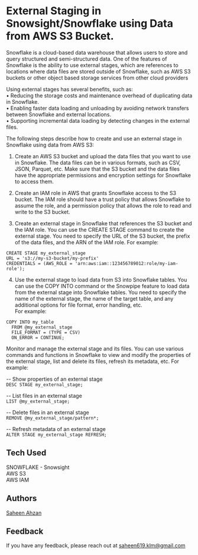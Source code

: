 # External Staging in Snowsight/Snowflake using Data from AWS S3 Bucket.

Snowflake is a cloud-based data warehouse that allows users to store and query structured and semi-structured data. One of the features of Snowflake is the ability to use external stages, which are references to locations where data files are stored outside of Snowflake, such as AWS S3 buckets or other object based storage services from other cloud providers   

Using external stages has several benefits, such as:   
• Reducing the storage costs and maintenance overhead of duplicating data in Snowflake.   
• Enabling faster data loading and unloading by avoiding network transfers between Snowflake and external locations.   
• Supporting incremental data loading by detecting changes in the external files.   

The following steps describe how to create and use an external stage in Snowflake using data from AWS S3:
    
1) Create an AWS S3 bucket and upload the data files that you want to use in Snowflake. The data files can be in various formats, such as CSV, JSON, Parquet, etc. Make sure that the S3 bucket and the data files have the appropriate permissions and encryption settings for Snowflake to access them.   

2) Create an IAM role in AWS that grants Snowflake access to the S3 bucket. The IAM role should have a trust policy that allows Snowflake to assume the role, and a permission policy that allows the role to read and write to the S3 bucket.    

3) Create an external stage in Snowflake that references the S3 bucket and the IAM role. You can use the CREATE STAGE command to create the external stage. You need to specify the URL of the S3 bucket, the prefix of the data files, and the ARN of the IAM role.
For example:

```
CREATE STAGE my_external_stage
URL = 's3://my-s3-bucket/my-prefix'
CREDENTIALS = (AWS_ROLE = 'arn:aws:iam::123456789012:role/my-iam-role');
```

4) Use the external stage to load data from S3 into Snowflake tables. You can use the COPY INTO command or the Snowpipe feature to load data from the external stage into Snowflake tables. You need to specify the name of the external stage, the name of the target table, and any additional options for file format, error handling, etc.    
For example:

```
COPY INTO my_table
  FROM @my_external_stage
  FILE_FORMAT = (TYPE = CSV)
  ON_ERROR = CONTINUE;
```
Monitor and manage the external stage and its files. You can use various commands and functions in Snowflake to view and modify the properties of the external stage, list and delete its files, refresh its metadata, etc. For example:

-- Show properties of an external stage   
```DESC STAGE my_external_stage;```

-- List files in an external stage   
```LIST @my_external_stage;```

-- Delete files in an external stage   
```REMOVE @my_external_stage/pattern*;```

-- Refresh metadata of an external stage   
```ALTER STAGE my_external_stage REFRESH;```
## Tech Used

SNOWFLAKE - Snowsight   
AWS S3    
AWS IAM   

## Authors

[Saheen Ahzan](https://github.com/saheen619)


## Feedback

If you have any feedback, please reach out at saheen619.klm@gmail.com
